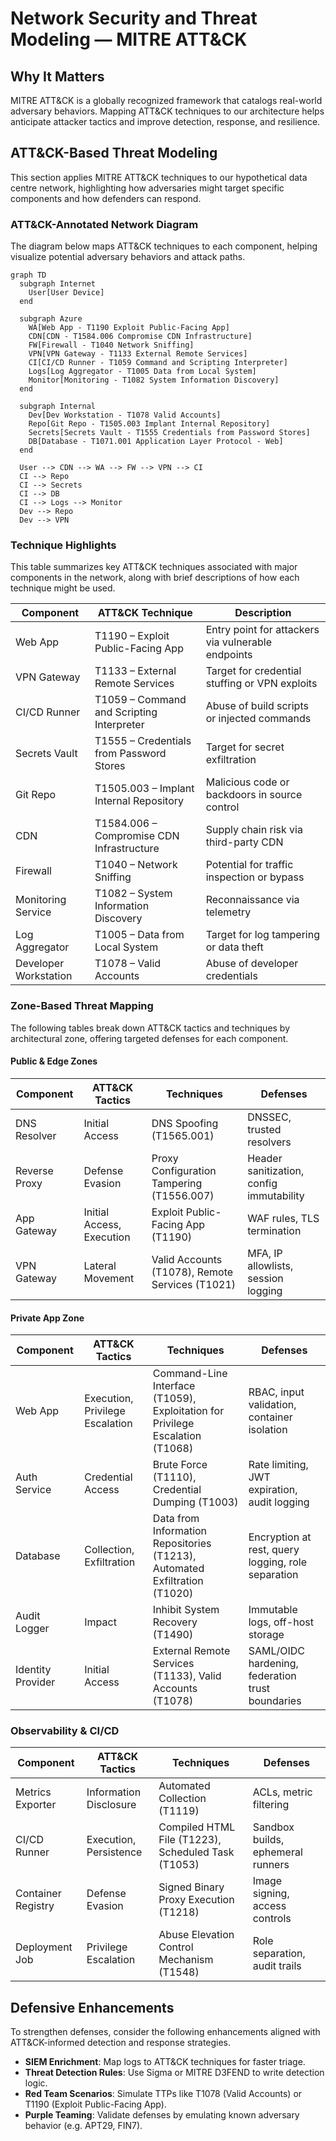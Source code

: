 # Network Security and Threat Modeling — MITRE ATT&CK

## Why It Matters

MITRE ATT&CK is a globally recognized framework that catalogs real-world adversary behaviors. Mapping ATT&CK techniques to our architecture helps anticipate attacker tactics and improve detection, response, and resilience.

## ATT&CK-Based Threat Modeling

This section applies MITRE ATT&CK techniques to our hypothetical data centre network, highlighting how adversaries might target specific components and how defenders can respond.

### ATT&CK-Annotated Network Diagram

The diagram below maps ATT&CK techniques to each component, helping visualize potential adversary behaviors and attack paths.

```mermaid
graph TD
  subgraph Internet
    User[User Device]
  end

  subgraph Azure
    WA[Web App - T1190 Exploit Public-Facing App]
    CDN[CDN - T1584.006 Compromise CDN Infrastructure]
    FW[Firewall - T1040 Network Sniffing]
    VPN[VPN Gateway - T1133 External Remote Services]
    CI[CI/CD Runner - T1059 Command and Scripting Interpreter]
    Logs[Log Aggregator - T1005 Data from Local System]
    Monitor[Monitoring - T1082 System Information Discovery]
  end

  subgraph Internal
    Dev[Dev Workstation - T1078 Valid Accounts]
    Repo[Git Repo - T1505.003 Implant Internal Repository]
    Secrets[Secrets Vault - T1555 Credentials from Password Stores]
    DB[Database - T1071.001 Application Layer Protocol - Web]
  end

  User --> CDN --> WA --> FW --> VPN --> CI
  CI --> Repo
  CI --> Secrets
  CI --> DB
  CI --> Logs --> Monitor
  Dev --> Repo
  Dev --> VPN
```

### Technique Highlights

This table summarizes key ATT&CK techniques associated with major components in the network, along with brief descriptions of how each technique might be used.

| Component             | ATT&CK Technique                           | Description                                        |
| ----------------------- | -------------------------------------------- | ---------------------------------------------------- |
| Web App               | T1190 – Exploit Public-Facing App         | Entry point for attackers via vulnerable endpoints |
| VPN Gateway           | T1133 – External Remote Services          | Target for credential stuffing or VPN exploits     |
| CI/CD Runner          | T1059 – Command and Scripting Interpreter | Abuse of build scripts or injected commands        |
| Secrets Vault         | T1555 – Credentials from Password Stores  | Target for secret exfiltration                     |
| Git Repo              | T1505.003 – Implant Internal Repository   | Malicious code or backdoors in source control      |
| CDN                   | T1584.006 – Compromise CDN Infrastructure | Supply chain risk via third-party CDN              |
| Firewall              | T1040 – Network Sniffing                  | Potential for traffic inspection or bypass         |
| Monitoring Service    | T1082 – System Information Discovery      | Reconnaissance via telemetry                       |
| Log Aggregator        | T1005 – Data from Local System            | Target for log tampering or data theft             |
| Developer Workstation | T1078 – Valid Accounts                    | Abuse of developer credentials                     |


### Zone-Based Threat Mapping

The following tables break down ATT&CK tactics and techniques by architectural zone, offering targeted defenses for each component.

#### Public & Edge Zones


| Component     | ATT&CK Tactics            | Techniques                                      | Defenses                                 |
| --------------- | --------------------------- | ------------------------------------------------- | ------------------------------------------ |
| DNS Resolver  | Initial Access            | DNS Spoofing (T1565.001)                        | DNSSEC, trusted resolvers                |
| Reverse Proxy | Defense Evasion           | Proxy Configuration Tampering (T1556.007)       | Header sanitization, config immutability |
| App Gateway   | Initial Access, Execution | Exploit Public-Facing App (T1190)               | WAF rules, TLS termination               |
| VPN Gateway   | Lateral Movement          | Valid Accounts (T1078), Remote Services (T1021) | MFA, IP allowlists, session logging      |

#### Private App Zone


| Component         | ATT&CK Tactics                  | Techniques                                                                    | Defenses                                           |
| ------------------- | --------------------------------- | ------------------------------------------------------------------------------- | ---------------------------------------------------- |
| Web App           | Execution, Privilege Escalation | Command-Line Interface (T1059), Exploitation for Privilege Escalation (T1068) | RBAC, input validation, container isolation        |
| Auth Service      | Credential Access               | Brute Force (T1110), Credential Dumping (T1003)                               | Rate limiting, JWT expiration, audit logging       |
| Database          | Collection, Exfiltration        | Data from Information Repositories (T1213), Automated Exfiltration (T1020)    | Encryption at rest, query logging, role separation |
| Audit Logger      | Impact                          | Inhibit System Recovery (T1490)                                               | Immutable logs, off-host storage                   |
| Identity Provider | Initial Access                  | External Remote Services (T1133), Valid Accounts (T1078)                      | SAML/OIDC hardening, federation trust boundaries   |

### Observability & CI/CD

| Component          | ATT&CK Tactics         | Techniques                                         | Defenses                          |
| -------------------- | ------------------------ | ---------------------------------------------------- | ----------------------------------- |
| Metrics Exporter   | Information Disclosure | Automated Collection (T1119)                       | ACLs, metric filtering            |
| CI/CD Runner       | Execution, Persistence | Compiled HTML File (T1223), Scheduled Task (T1053) | Sandbox builds, ephemeral runners |
| Container Registry | Defense Evasion        | Signed Binary Proxy Execution (T1218)              | Image signing, access controls    |
| Deployment Job     | Privilege Escalation   | Abuse Elevation Control Mechanism (T1548)          | Role separation, audit trails     |

## Defensive Enhancements

To strengthen defenses, consider the following enhancements aligned with ATT&CK-informed detection and response strategies.

* **SIEM Enrichment**: Map logs to ATT&CK techniques for faster triage.
* **Threat Detection Rules**: Use Sigma or MITRE D3FEND to write detection logic.
* **Red Team Scenarios**: Simulate TTPs like T1078 (Valid Accounts) or T1190 (Exploit Public-Facing App).
* **Purple Teaming**: Validate defenses by emulating known adversary behavior (e.g. APT29, FIN7).
